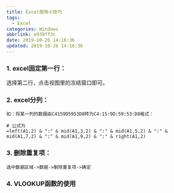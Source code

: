 ```yaml
---
title: Excel使用小技巧
tags:
  - Excel
categories: Windows
abbrlink: e939ff3c
date: 2019-10-26 14:16:36
updated: 2019-10-26 14:16:36
---
```


### 1. excel固定第一行：
选择第二行，点击视图里的冻结窗口即可。

### 2. excel分列：
	如：将某一列的数据由C4159D5953D8转为C4:15:9D:59:53:D8格式：
```shell
# 公式为
=left(A1,2) & ":" & mid(A1,3,2) & ":" & mid(A1,5,2) & ":" & mid(A1,7,2) & ":" & mid(A1,9,2) & ":" & right(A1,2)
```
### 3. 删除重复项：
    选中数据区域->数据->删除重复项->确定
    
### 4. VLOOKUP函数的使用